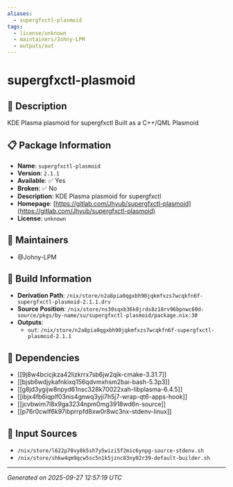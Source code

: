 ```yaml
---
aliases:
  - supergfxctl-plasmoid
tags:
  - license/unknown
  - maintainers/Johny-LPM
  - outputs/out
---
```


# supergfxctl-plasmoid

## 📝 Description

KDE Plasma plasmoid for supergfxctl
Built as a C++/QML Plasmoid


## 📋 Package Information

- **Name**: `supergfxctl-plasmoid`
- **Version**: `2.1.1`
- **Available**: ✅ Yes
- **Broken**: ✅ No
- **Description**: KDE Plasma plasmoid for supergfxctl
- **Homepage**: [https://gitlab.com/Jhyub/supergfxctl-plasmoid](https://gitlab.com/Jhyub/supergfxctl-plasmoid)
- **License**: `unknown`
## 👥 Maintainers

- @Johny-LPM


## 🔧 Build Information

- **Derivation Path**: `/nix/store/n2a8pia0qgxbh90jqkmfxzs7wcqkfn6f-supergfxctl-plasmoid-2.1.1.drv`
- **Source Position**: `/nix/store/ns30sqxb36k8jrds8z18rv96bpnwc60d-source/pkgs/by-name/su/supergfxctl-plasmoid/package.nix:30`
- **Outputs**:
  - `out`:  `/nix/store/n2a8pia0qgxbh90jqkmfxzs7wcqkfn6f-supergfxctl-plasmoid-2.1.1`

## 🔗 Dependencies

- [[9j8w4bcicjkza42lizkrrx7sb6jw2qik-cmake-3.31.7]]
- [[bjsb6wdjykafnkixq156qdvmxhsm2bai-bash-5.3p3]]
- [[g8jd3ygijw8npyd61nsc328k70022xah-libplasma-6.4.5]]
- [[ibjx4fb6iqplf03nis4gnwq3yji7h5j7-wrap-qt6-apps-hook]]
- [[jcvbwim7l8x9ga3234npm0mg3918wd6n-source]]
- [[p76r0cwlf6k97ibprrpfd8xw0r8wc3nx-stdenv-linux]]

## 📁 Input Sources

- `/nix/store/l622p70vy8k5sh7y5wizi5f2mic6ynpg-source-stdenv.sh`
- `/nix/store/shkw4qm9qcw5sc5n1k5jznc83ny02r39-default-builder.sh`

---
*Generated on 2025-09-27 12:57:19 UTC*
